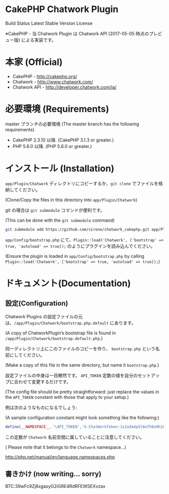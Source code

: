 # CakePHP Chatwork Plugin

Build Status Latest Stable Version License

※CakePHP - 当 Chatwork Plugin は Chatwork API (2017-05-05 時点のプレビュー版) による実装です。

# 本家 (Official)

- CakePHP - http://cakephp.org/
- Chatwork - http://www.chatwork.com/
- Chatwork API - http://developer.chatwork.com/ja/

# 必要環境 (Requirements)

master ブランチの必要環境 (The master branch has the following requirements)

- CakePHP 2.3.10 以降. (CakePHP 3.1.3 or greater.)
- PHP 5.6.0 以降. (PHP 5.6.0 or greater.)

# インストール (Installation)

`app/Plugin/Chatwork` ディレクトリにコピーするか、`git clone` でファイルを格納してください。

(Clone/Copy the files in this directory into `app/Plugin/Chatwork`)

git の場合は `git submodule` コマンドが便利です。

(This can be done with the `git submodule` command)

```sh
git submodule add https://github.com/sirone/chatwork_cakephp.git app/Plugin/Chatwork
```

`app/Config/bootstrap.php` にて、`Plugin::load('Chatwork', ['bootstrap' => true, 'autoload' => true]);` のようにプラグインを読み込んでください。

(Ensure the plugin is loaded in `app/Config/bootstrap.php` by calling `Plugin::load('Chatwork', ['bootstrap' => true, 'autoload' => true]);`)

# ドキュメント(Documentation)

## 設定(Configuration)

Chatwork Plugins の設定ファイルの元は、`/app/Plugin/Chatwork/bootstrap.php.default` にあります。

(A copy of ChatworkPlugin’s bootstrap file is found in `/app/Plugin/Chatwork/bootstrap.default.php`.)

同一ディレクトリ上にこのファイルのコピーを作り、 `bootstrap.php` という名前にしてください。

(Make a copy of this file in the same directory, but name it `bootstrap.php`.)

設定ファイルの中身は一目瞭然です。 `API_TOKEN` 定数の値を自分のセットアップに合わせて変更するだけです。

(The config file should be pretty straightforward: just replace the values in the `API_TOKEN` constant with those that apply to your setup.)

例は次のようなものになるでしょう:

(A sample configuration constant might look something like the following:)

```php
define(__NAMESPACE__.'\API_TOKEN','X-ChatWorkToken:1s2a3m4p5l6e7h8a9h10a11');
```

この定数が `Chatwork` 名前空間に属していることに注意してください。

( Please note that it belongs to the `Chatwork` namespace...)

http://php.net/manual/en/language.namespaces.php



## 書きかけ (now writing... sorry)

BTC:39wFc9Zj8xgasyG2iGRE4RdRFEWSEXvzax
